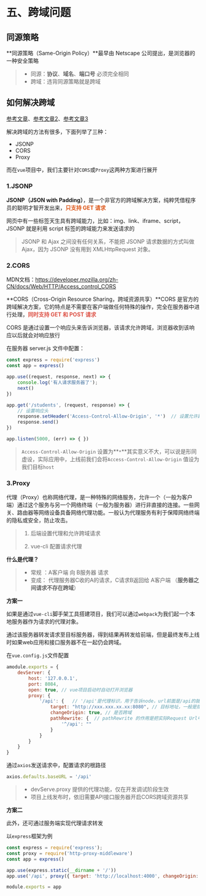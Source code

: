 # 五、跨域问题

## 同源策略

**同源策略（Same-Origin Policy）**最早由 Netscape 公司提出，是浏览器的一种安全策略

> - 同源：**协议**、**域名**、**端口号** 必须完全相同
> - 跨域：违背同源策略就是跨域

## 如何解决跨域

[参考文章](https://vue3js.cn/interview/vue/cors.html)、[参考文章2](https://blog.csdn.net/qq_45334976/article/details/125113481)、[参考文章3](https://blog.csdn.net/qq_52822043/article/details/124438656)

解决跨域的方法有很多，下面列举了三种：

- JSONP
- CORS
- Proxy

而在`vue`项目中，我们主要针对`CORS`或`Proxy`这两种方案进行展开

### 1.JSONP

**JSONP（JSON with Padding）**，是一个非官方的跨域解决方案，纯粹凭借程序员的聪明才智开发出来，<strong style="color:#DD5415">只支持 GET 请求</strong>

网页中有一些标签天生具有跨域能力，比如：img、link、iframe、script，JSONP 就是利用 script 标签的跨域能力来发送请求的

> JSONP 和 Ajax 之间没有任何关系，不能把 JSONP 请求数据的方式叫做 Ajax，因为 JSONP 没有用到 XMLHttpRequest 对象。



### 2.CORS

MDN文档：https://developer.mozilla.org/zh-CN/docs/Web/HTTP/Access_control_CORS

**CORS（Cross-Origin Resource Sharing，跨域资源共享）**CORS 是官方的跨域解决方案，它的特点是不需要在客户端做任何特殊的操作，完全在服务器中进行处理，<strong style="color:#DD5145">同时支持 GET 和 POST 请求</strong>

CORS 是通过设置一个响应头来告诉浏览器，该请求允许跨域，浏览器收到该响应以后就会对响应放行

在服务器 server.js 文件中配置：

```javascript
const express = require('express')
const app = express()

app.use((request, response, next) => {
	console.log('有人请求服务器了');
	next()
})

app.get('/students', (request, response) => {
    // 设置响应头
	response.setHeader('Access-Control-Allow-Origin', '*')	// 设置允许跨域
	response.send()
})

app.listen(5000, (err) => { })
```

> `Access-Control-Allow-Origin` 设置为**`*`**其实意义不大，可以说是形同虚设，实际应用中，上线前我们会将`Access-Control-Allow-Origin` 值设为我们目标`host`

### 3.Proxy

代理（Proxy）也称网络代理，是一种特殊的网络服务，允许一个（一般为客户端）通过这个服务与另一个网络终端（一般为服务器）进行非直接的连接。一些网关、路由器等网络设备具备网络代理功能。一般认为代理服务有利于保障网络终端的隐私或安全，防止攻击。

> 1. 后端设置代理和允许跨域请求
>
> 2. vue-cli 配置请求代理

**什么是代理？**

> - 常规 ：A客户端 向 B服务器 请求
> - 变成： 代理服务器C收的A的请求，C请求B返回给 A客户端 （**服务器之间请求不存在跨域**）

**方案一**

如果是通过`vue-cli`脚手架工具搭建项目，我们可以通过`webpack`为我们起一个本地服务器作为请求的代理对象。

通过该服务器转发请求至目标服务器，得到结果再转发给前端，但是最终发布上线时如果web应用和接口服务器不在一起仍会跨域。

在`vue.config.js`文件配置

```js
amodule.exports = {
    devServer: {
        host: '127.0.0.1',
        port: 8084,
        open: true, // vue项目启动时自动打开浏览器
        proxy: {
            '/api': {	// '/api'是代理标识，用于告诉node，url前面是/api的就是使用代理的
                target: "http://xxx.xxx.xx.xx:8080", // 目标地址，一般是指后台服务器地址
                changeOrigin: true, // 是否跨域
                pathRewrite: {	// pathRewrite 的作用是把实际Request Url中的'/api'用""代替
                    '^/api': "" 
                }
            }
        }
    }
}
```

通过`axios`发送请求中，配置请求的根路径

```js
axios.defaults.baseURL = '/api'
```

> - devServe.proxy 提供的代理功能，仅在开发调试阶段生效
> - 项目上线发布时，依旧需要API接口服务器开启CORS跨域资源共享

**方案二**

此外，还可通过服务端实现代理请求转发

以`express`框架为例

```js
const express = require('express');
const proxy = require('http-proxy-middleware')
const app = express()

app.use(express.static(__dirname + '/'))
app.use('/api', proxy({ target: 'http://localhost:4000', changeOrigin: false }))

module.exports = app
```

